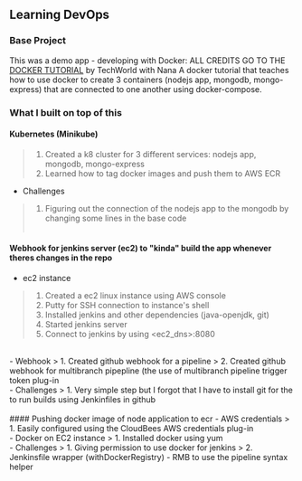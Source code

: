 ## Learning DevOps 
### Base Project
This was a demo app - developing with Docker:
ALL CREDITS GO TO THE [DOCKER TUTORIAL](https://www.youtube.com/watch?v=3c-iBn73dDE) by TechWorld with Nana
A docker tutorial that teaches how to use docker to create 3 containers (nodejs app, mongodb, mongo-express) that are connected to one another using docker-compose.

### What I built on top of this
#### Kubernetes (Minikube)
> 1. Created a k8 cluster for 3 different services: nodejs app, mongodb, mongo-express 
> 2. Learned how to tag docker images and push them to AWS ECR
- Challenges
> 1. Figuring out the connection of the nodejs app to the mongodb by changing some lines in the base code
<br/><br/> 
#### Webhook for jenkins server (ec2) to "kinda" build the app whenever theres changes in the repo
- ec2 instance
> 1. Created a ec2 linux instance using AWS console
> 2. Putty for SSH connection to instance's shell
> 3. Installed jenkins and other dependencies (java-openjdk, git)
> 4. Started jenkins server 
> 5. Connect to jenkins by using <ec2_dns>:8080
<br/>
- Webhook
> 1. Created github webhook for a pipeline
> 2. Created github webhook for multibranch pipepline (the use of multibranch pipeline trigger token plug-in
<br/>
- Challenges
> 1. Very simple step but I forgot that I have to install git for the to run builds using Jenkinfiles in github
<br/><br/> 
#### Pushing docker image of node application to ecr
- AWS credentials
> 1. Easily configured using the CloudBees AWS credentials plug-in
<br/>
- Docker on EC2 instance
> 1. Installed docker using yum
<br/>
- Challenges
> 1. Giving permission to use docker for jenkins
> 2. Jenkinsfile wrapper (withDockerRegistry) - RMB to use the pipeline syntax helper

